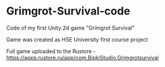 # Grimgrot-Survival-code
Code of my first Unity 2d game "Grimgrot Survival"

Game was created as HSE University first course project

Full game uploaded to the Rustore - https://apps.rustore.ru/app/com.BipkiStudio.Grimgrotsurvival
